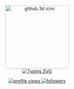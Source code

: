<div align=center>
    <img src="https://github.githubassets.com/assets/GitHub-Mark-ea2971cee799.png" alt="github 3d icon" height="200">
</div>
<div align=center>
    <a href="https://git.io/typing-svg"><img src="https://readme-typing-svg.herokuapp.com?font=Fira+Code&duration=5000&pause=700&color=52F7EF&center=true&vCenter=true&width=500&lines=Hi!+I'm+Marc+Sardà;Open-source+enthusiast;Software+Engineer+Student;I'm+FIBer+btw" alt="Typing SVG" /></a>
</div>

<p align="center">
	<a href="https://github.com/msardamasri">
		<img src="https://komarev.com/ghpvc/?username=msardamasri&label=Profile%20views&color=FF5B38&style=flat" alt="profile views"/>
	</a>
	<a href="https://github.com/msardamasri">
		<img src="https://img.shields.io/github/followers/msardamasri?label=Followers" alt="followers"/>
	</a>
</p>
